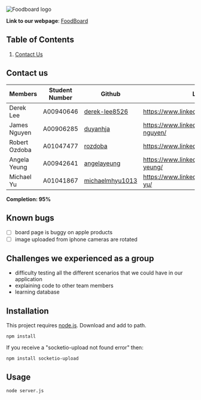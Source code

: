 ![Foodboard logo](https://i.imgur.com/YZb5agj.png)

**Link to our webpage**: [FoodBoard](http://foodboard.ca)

## Table of Contents
1. [Contact Us](#Contact-us)

## Contact us <a id="Contact-us"></a>
| Members | Student Number | Github | LinkedIn |
 --------|-----------------|--------|----------
| Derek Lee | A00940646 | [derek-lee8526](https://github.com/derek-lee8526) | https://www.linkedin.com/in/dereklee8526/|
| James Nguyen | A00906285 | [duyanhja](https://github.com/duyanhja) | https://www.linkedin.com/in/james-da-nguyen/|
| Robert Ozdoba|A01047477| [rozdoba](https://github.com/rozdoba) | https://www.linkedin.com/in/robertozdoba|
|Angela Yeung | A00942641| [angelayeung](https://github.com/AngelaYeung) | https://www.linkedin.com/in/angela-sy-yeung/ |
| Michael Yu | A01041867| [michaelmhyu1013](https://github.com/michaelmhyu1013) | https://www.linkedin.com/in/michael-mh-yu/| 

**Completion: 95%**

## Known bugs
- [ ] board page is buggy on apple products
- [ ] image uploaded from iphone cameras are rotated

## Challenges we experienced as a group
* difficulty testing all the different scenarios that we could have in our application
* explaining code to other team members
* learning database


## Installation <a name="Installation"></a>
This project requires [node.js](https://nodejs.org/en/download/). Download and add to path.
```
npm install
```
If you receive a "socketio-upload not found error" then:
```
npm install socketio-upload
```

## Usage
```
node server.js
```
